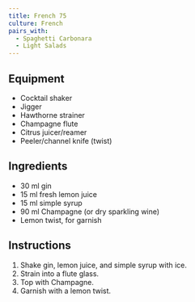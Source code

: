 ```yaml
---
title: French 75
culture: French
pairs_with:
  - Spaghetti Carbonara
  - Light Salads
---
```


## Equipment
- Cocktail shaker
- Jigger
- Hawthorne strainer
- Champagne flute
- Citrus juicer/reamer
- Peeler/channel knife (twist)

## Ingredients
- 30 ml gin
- 15 ml fresh lemon juice
- 15 ml simple syrup
- 90 ml Champagne (or dry sparkling wine)
- Lemon twist, for garnish

## Instructions
1. Shake gin, lemon juice, and simple syrup with ice.
2. Strain into a flute glass.
3. Top with Champagne.
4. Garnish with a lemon twist.
